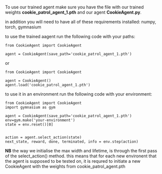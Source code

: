 To use our trained agent make sure you have the file with our trained weights **cookie_patrol_agent_1.pth** and our agent **CookieAgent.py**.

in addition you will need to have all of these requirements installed:
numpy, torch, gymnasium

to use the trained aagent run the following code with your paths:

```
from CookieAgent import CookieAgent

agent = CookieAgent(save_path='cookie_patrol_agent_1.pth')
```

or 

```
from CookieAgent import CookieAgent

agent = CookieAgent()
agent.load('cookie_patrol_agent_1.pth')
```

to use it in an environment run the following code with your environment:

```
from CookieAgent import CookieAgent
import gymnasium as gym

agent = CookieAgent(save_path='cookie_patrol_agent_1.pth')
env=gym.make('your-environment')
state = env.reset()[0]


action = agent.select_action(state)
next_state, reward, done, terminated, info = env.step(action)
```

**NB** the way we initialise the max width and lifetime, is through the first pass of the select_action() method. this means that for each new environent that the agent is supposed to be tested on, it is requred to initiate a new CookieAgent with the weights from cookie_patrol_agent.pth
